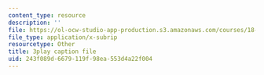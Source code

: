```yaml
---
content_type: resource
description: ''
file: https://ol-ocw-studio-app-production.s3.amazonaws.com/courses/18-01sc-single-variable-calculus-fall-2010/243f089d6679119f98ea553d4a22f004_UsGBIfjUK7U.srt
file_type: application/x-subrip
resourcetype: Other
title: 3play caption file
uid: 243f089d-6679-119f-98ea-553d4a22f004
---
```

